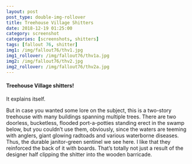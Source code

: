 ```yaml
---
layout: post
post_type: double-img-rollover
title: Treehouse Village Shitters
date: 2018-12-19 01:25:00
category: screenshot
categories: [screenshots, shitters]
tags: [fallout 76, shitter]
img1: /img/fallout76/thv1.jpg
img1_rollover: /img/fallout76/thv1a.jpg
img2: /img/fallout76/thv2.jpg
img2_rollover: /img/fallout76/thv2a.jpg
---
```

#### Treehouse Village shitters!

It explains itself.

But in case you wanted some lore on the subject, this is a two-story treehouse with many buildings spanning multiple trees. There are two doorless, bucketless, flooded port-a-potties standing erect in the swamp below, but you couldn’t use them, obviously, since the waters are teeming with anglers, giant glowing radtoads and various waterborne diseases. Thus, the durable janitor-green sentinel we see here. I like that they reinforced the back of it with boards. That’s totally not just a result of the designer half clipping the shitter into the wooden barricade.
